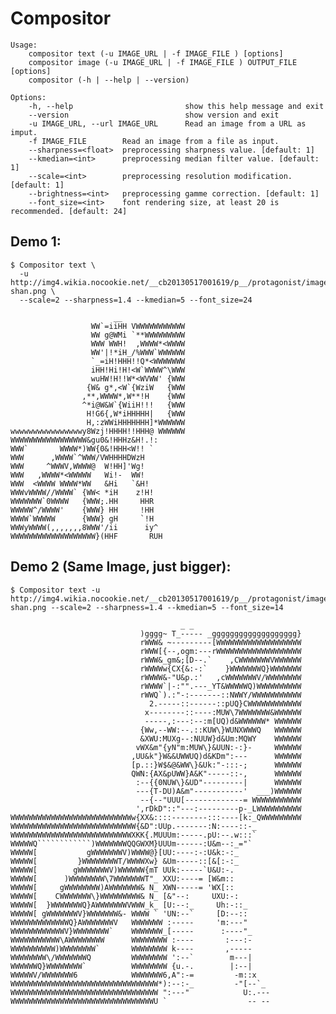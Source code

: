 Compositor
==========

    Usage:
        compositor text (-u IMAGE_URL | -f IMAGE_FILE ) [options]
        compositor image (-u IMAGE_URL | -f IMAGE_FILE ) OUTPUT_FILE [options]
        compositor (-h | --help | --version)

    Options:
        -h, --help                         show this help message and exit
        --version                          show version and exit
        -u IMAGE_URL, --url IMAGE_URL      Read an image from a URL as imput.
        -f IMAGE_FILE        Read an image from a file as input.
        --sharpness=<float>  preprocessing sharpness value. [default: 1]
        --kmedian=<int>      preprocessing median filter value. [default: 1]
        --scale=<int>        preprocessing resolution modification. [default: 1]
        --brightness=<int>   preprocessing gamme correction. [default: 1]
        --font_size=<int>    font rendering size, at least 20 is recommended. [default: 24]

Demo 1:
------

    $ Compositor text \
      -u http://img4.wikia.nocookie.net/__cb20130517001619/p__/protagonist/images/f/f1/Bastila-shan.png \
      --scale=2 --sharpness=1.4 --kmedian=5 --font_size=24

                           __
                      WW`=iiHH VWWWWWWWWWWW
                      WW g@WMi `**WWWWWWWWW
                      WWW WWH!  ,WWWW*<WWWW
                      WW'|!*iH_/%WWW`WWWWWW
                      `_=iH!HHH!!Q*<WWWWWWW
                      iHH!Hi!H!<W`WWWW^\WWW
                      wuHW!H!!W*<WVWW' {WWW
                     {W& g*,<W`{WziW   {WWW
                    ,**,WWWW*,W**!H    {WWW
                    ^*i@W&W`{WiiH!!!   {WWW
                     H!G6{,W*iHHHHH|   {WWW
                     H,:zWWiHHHHHHH]*WWWWWW
    wwwwwwwwwwwwwwwwy8Wzj!HHHH!!HHH@ WWWWWW
    WWWWWWWWWWWWWWWWW&gu0&!HHHz&H!.!:
    WWW`       WWWW*)WW{0&!HHH<W!! `
    WWW      ,WWWW`^WWW/VWHHHHDWzH
    WWW     ^WWWV,WWWW@  W!HH]'Wg!
    WWW   ,WWWW*<WWWWW   Wi!-  WW!
    WWW  <WWWW WWWW*WW   &Hi   `&H!
    WWWvWWWW//WWWW` {WW< *iH    z!H!
    WWWWWWW`0WWWW   {WWW;.HH     HHR
    WWWWW^/WWWW'    {WWW} HH     !HH
    WWWW`WWWWW      {WWW} gH     `!H
    WWWyWWWW(,,,,,,,8WWW'/ii      iy^
    WWWWWWWWWWWWWWWWWWW}(HHF       RUH


Demo 2 (Same Image, just bigger):
-----------------------------------

    $ Compositor text -u http://img4.wikia.nocookie.net/__cb20130517001619/p__/protagonist/images/f/f1/Bastila-shan.png --scale=2 --sharpness=1.4 --kmedian=5 --font_size=14

                                          _ _
                                 )gggg~ T_----- _ggggggggggggggggggg}
                                 rWWW& ~---------[WWWWWWWWWWWWWWWWWWW
                                 rWWW[{--,ogm:---rWWWWWWWWWWWWWWWWWWW
                                 rWWW&_gm&;[D--.`    ,CWWWWWWWVWWWWWW
                                 rWWWWw{CX{&:-:`    }WWWWWWWQ}WWWWWWW
                                 rWWWW&-"U&p.:'   ,cWWWWWWWV/WWWWWWWW
                                 rWWWW`|-:"".---_YT&WWWWWQ)WWWWWWWWWW
                                 rWWQ`).:"-:-------::NWWY/WWWWWWWWWWW
                                   2.-----::------::pUQ}CWWWWWWWWWWWW
                                  x--------::----:MUW\7WWWWWWW&WWWWWW
                                  -----,:---:--:m[UQ)d&WWWWWW* WWWWWW
                                 {Ww,--WW:--.::KUW\}WUNXWWWQ   WWWWWW
                                 &XWU:MUXg--:NUUW}d&Um:MQWY    WWWWWW
                                vWX&m"{yN"m:MUW\}&UUN:-:}-     WWWWWW
                               ,UU&k"}W&&UWWUQ)d&KDm":---      WWWWWW
                               [p.::}W$&@&WW\}&Uk:"-:::-;      WWWWWW
                               QWN:{AX&pUWW}A&K"-----::-,      WWWWWW
                                :--{{0NUW\}&UD"---------|      WWWWWW
                                ---{T-DU)A&m"-----------'  ___)WWWWWW
                                 --{--"UUU[-------------= WWWWWWWWWWW
                                ',rDkD"::"---:---------p-_LWWWWWWWWWW
    WWWWWWWWWWWWWWWWWWWWWWWWWWWw{XX&::::--------:::----[k:_QWWWWWWWWW
    WWWWWWWWWWWWWWWWWWWWWWWWWWWW{&D":UUp.-------:N:----::-_
    WWWWWWWWWWWWWWWWWWWWWWWWWWWXKK{.MUUUm:-----.pU:--.w:::`
    WWWWWQ````````````)WWWWWWWQQGWXM}UUUm------:U&m--:_="`
    WWWWW[           gWWWWWWWV)WWWW@}[UU:----:-:U&k:-:_
    WWWWW[         }WWWWWWWWT/WWWWXw} &Um-----::[&[:-:_
    WWWWW[        gWWWWWWWV)WWWWWW{mT UUk:-----`U&U:-.
    WWWWW[      )WWWWWWWW\7WWWWWWWT"_ XXU:----= [W&m::
    WWWWW[     gWWWWWWWW)AWWWWWWW& N_ XWN-----= 'WX[::
    WWWWW[    CWWWWWWW\}WWWWWWWWW& N_ [&"--:     UXU:-:
    WWWWW[  }WWWWWWWQ}AWWWWWWWVWWW_k_ [U:--:_     Uh:-::_
    WWWWW[ gWWWWWWWV}WWWWWWW&- WWWW ` 'UN:--`     [D:--::
    WWWWWWWWWWWWWQ}AWWWWWWWV   WWWWWWW :-----     'm:---"
    WWWWWWWWWWWWV}WWWWWWWW`    WWWWWWW_[-----      :----"_
    WWWWWWWWWWW\AWWWWWWWW      WWWWWWWW :----       :---:-
    WWWWWWWWWW)WWWWWWWW`       WWWWWWWW k----       ,-----
    WWWWWWWW\/WWWWWWWQ         WWWWWWWW ':--`        m---|
    WWWWWWQ}WWWWWWWW`          WWWWWWWW {u.-.        |:--|
    WWWWWV/WWWWWWW6            WWWWWWW6,A":-=         -m::x
    WWWWWWWWWWWWWWWWWWWWWWWWWWWWWWWWW*):--:-_         -"[--`_
    WWWWWWWWWWWWWWWWWWWWWWWWWWWWWWWWW ":---"            U:.---
    WWWWWWWWWWWWWWWWWWWWWWWWWWWWWWWWU `                  -- --
